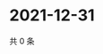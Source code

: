 # 2021-12-31

共 0 条

<!-- BEGIN WEIBO -->
<!-- 最后更新时间 Fri Dec 31 2021 04:00:53 GMT+0800 (China Standard Time) -->

<!-- END WEIBO -->
